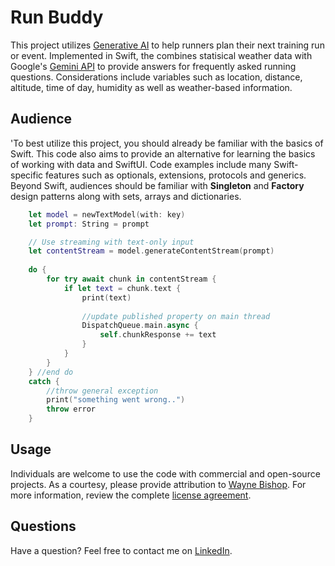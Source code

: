 Run Buddy
====================

This project utilizes [Generative AI](https://www.linkedin.com/in/waynebishop) to help runners plan their next training run or event. Implemented in Swift,  the combines statisical weather data with Google's [Gemini API](https://ai.google.dev) to provide answers for frequently asked running questions. Considerations include variables such as location, distance, altitude, time of day, humidity as well as weather-based information.

Audience
---------------------

'To best utilize this project, you should already be familiar with the basics of Swift. This code also aims to provide an alternative for learning the basics of working with data and SwiftUI. Code examples include many Swift-specific features such as optionals, extensions, protocols and generics. Beyond Swift, audiences should be familiar with **Singleton** and **Factory** design patterns along with sets, arrays and dictionaries.


```swift
    let model = newTextModel(with: key)
    let prompt: String = prompt

    // Use streaming with text-only input
    let contentStream = model.generateContentStream(prompt)
            
    do {
        for try await chunk in contentStream {
            if let text = chunk.text {
                print(text)
                
                //update published property on main thread
                DispatchQueue.main.async {
                    self.chunkResponse += text
                }
            }
        }
    } //end do
    catch {
        //throw general exception
        print("something went wrong..")
        throw error
    }
```

Usage
--------------------

Individuals are welcome to use the code with commercial and open-source projects. As a courtesy, please provide attribution to [Wayne Bishop](https://www.linkedin.com/in/waynebishop). For more information, review the complete [license agreement](https://github.com/waynewbishop/SwiftStructures/blob/master/License.md). 


Questions
--------------------

Have a question? Feel free to contact me on [LinkedIn](https://www.linkedin.com/in/waynebishop)</a>.
